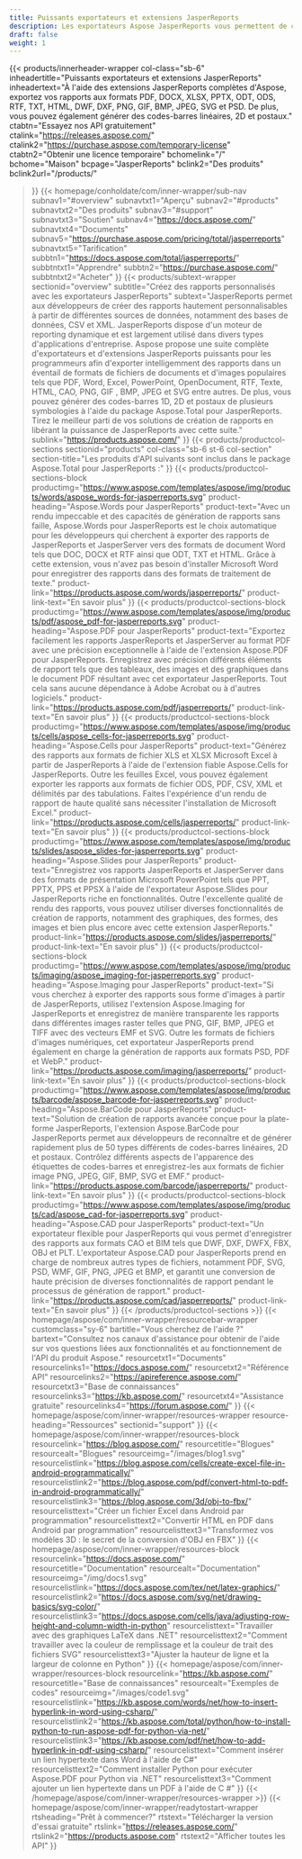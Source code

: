 ```yaml
---
title: Puissants exportateurs et extensions JasperReports
description: Les exportateurs Aspose JasperReports vous permettent de créer des rapports dynamiques aux formats PDF, Word, Excel, PowerPoint, PNG, GIF, JPEG, CAD & SVG, codes-barres 1D et 2D.
draft: false
weight: 1
---
```

{{< products/innerheader-wrapper col-class="sb-6"
  inheadertitle="Puissants exportateurs et extensions JasperReports"
  inheadertext="À l'aide des extensions JasperReports complètes d'Aspose, exportez vos rapports aux formats PDF, DOCX, XLSX, PPTX, ODT, ODS, RTF, TXT, HTML, DWF, DXF, PNG, GIF, BMP, JPEG, SVG et PSD. De plus, vous pouvez également générer des codes-barres linéaires, 2D et postaux."
  ctabtn="Essayez nos API gratuitement"
  ctalink="https://releases.aspose.com/"
  ctalink2="https://purchase.aspose.com/temporary-license"
  ctabtn2="Obtenir une licence temporaire"
  bchomelink="/"
  bchome="Maison"
  bcpage="JasperReports"
  bclink2="Des produits"
  bclink2url="/products/"
  >}}
  {{< homepage/conholdate/com/inner-wrapper/sub-nav 
subnav1="#overview"
subnavtxt1="Aperçu" 
subnav2="#products"
subnavtxt2="Des produits" 
subnav3="#support"
subnavtxt3="Soutien" 
subnav4="https://docs.aspose.com/"
subnavtxt4="Documents" 
subnav5="https://purchase.aspose.com/pricing/total/jasperreports"
subnavtxt5="Tarification" 
subbtn1="https://docs.aspose.com/total/jasperreports/"
subbtntxt1="Apprendre"
subbtn2="https://purchase.aspose.com/"
subbtntxt2="Acheter"
>}}
   {{< products/subtext-wrapper
   sectionid="overview" 
   subtitle="Créez des rapports personnalisés avec les exportateurs JasperReports"
   subtext="JasperReports permet aux développeurs de créer des rapports hautement personnalisables à partir de différentes sources de données, notamment des bases de données, CSV et XML. JasperReports dispose d'un moteur de reporting dynamique et est largement utilisé dans divers types d'applications d'entreprise. Aspose propose une suite complète d'exportateurs et d'extensions JasperReports puissants pour les programmeurs afin d'exporter intelligemment des rapports dans un éventail de formats de fichiers de documents et d'images populaires tels que PDF, Word, Excel, PowerPoint, OpenDocument, RTF, Texte, HTML, CAO, PNG, GIF , BMP, JPEG et SVG entre autres. De plus, vous pouvez générer des codes-barres 1D, 2D et postaux de plusieurs symbologies à l'aide du package Aspose.Total pour JasperReports. Tirez le meilleur parti de vos solutions de création de rapports en libérant la puissance de JasperReports avec cette suite."
   sublink="https://products.aspose.com/"
   >}} 
{{< products/productcol-sections
sectionid="products" 
col-class="sb-6 st-6 col-section"
section-title="Les produits d'API suivants sont inclus dans le package Aspose.Total pour JasperReports :"
>}}
{{< products/productcol-sections-block
productimg="https://www.aspose.com/templates/aspose/img/products/words/aspose_words-for-jasperreports.svg"
product-heading="Aspose.Words pour JasperReports"
product-text="Avec un rendu impeccable et des capacités de génération de rapports sans faille, Aspose.Words pour JasperReports est le choix automatique pour les développeurs qui cherchent à exporter des rapports de JasperReports et JasperServer vers des formats de document Word tels que DOC, DOCX et RTF ainsi que ODT, TXT et HTML. Grâce à cette extension, vous n'avez pas besoin d'installer Microsoft Word pour enregistrer des rapports dans des formats de traitement de texte."
product-link="https://products.aspose.com/words/jasperreports/"
product-link-text="En savoir plus"
>}}
{{< products/productcol-sections-block
productimg="https://www.aspose.com/templates/aspose/img/products/pdf/aspose_pdf-for-jasperreports.svg"
product-heading="Aspose.PDF pour JasperReports"
product-text="Exportez facilement les rapports JasperReports et JasperServer au format PDF avec une précision exceptionnelle à l'aide de l'extension Aspose.PDF pour JasperReports. Enregistrez avec précision différents éléments de rapport tels que des tableaux, des images et des graphiques dans le document PDF résultant avec cet exportateur JasperReports. Tout cela sans aucune dépendance à Adobe Acrobat ou à d'autres logiciels."
product-link="https://products.aspose.com/pdf/jasperreports/"
product-link-text="En savoir plus"
>}}
{{< products/productcol-sections-block
productimg="https://www.aspose.com/templates/aspose/img/products/cells/aspose_cells-for-jasperreports.svg"
product-heading="Aspose.Cells pour JasperReports"
product-text="Générez des rapports aux formats de fichier XLS et XLSX Microsoft Excel à partir de JasperReports à l'aide de l'extension fiable Aspose.Cells for JasperReports. Outre les feuilles Excel, vous pouvez également exporter les rapports aux formats de fichier ODS, PDF, CSV, XML et délimités par des tabulations. Faites l'expérience d'un rendu de rapport de haute qualité sans nécessiter l'installation de Microsoft Excel."
product-link="https://products.aspose.com/cells/jasperreports/"
product-link-text="En savoir plus"
>}}
{{< products/productcol-sections-block
productimg="https://www.aspose.com/templates/aspose/img/products/slides/aspose_slides-for-jasperreports.svg"
product-heading="Aspose.Slides pour JasperReports"
product-text="Enregistrez vos rapports JasperReports et JasperServer dans des formats de présentation Microsoft PowerPoint tels que PPT, PPTX, PPS et PPSX à l'aide de l'exportateur Aspose.Slides pour JasperReports riche en fonctionnalités. Outre l'excellente qualité de rendu des rapports, vous pouvez utiliser diverses fonctionnalités de création de rapports, notamment des graphiques, des formes, des images et bien plus encore avec cette extension JasperReports."
product-link="https://products.aspose.com/slides/jasperreports/"
product-link-text="En savoir plus"
>}}
{{< products/productcol-sections-block
productimg="https://www.aspose.com/templates/aspose/img/products/imaging/aspose_imaging-for-jasperreports.svg"
product-heading="Aspose.Imaging pour JasperReports"
product-text="Si vous cherchez à exporter des rapports sous forme d'images à partir de JasperReports, utilisez l'extension Aspose.Imaging for JasperReports et enregistrez de manière transparente les rapports dans différentes images raster telles que PNG, GIF, BMP, JPEG et TIFF avec des vecteurs EMF et SVG. Outre les formats de fichiers d'images numériques, cet exportateur JasperReports prend également en charge la génération de rapports aux formats PSD, PDF et WebP."
product-link="https://products.aspose.com/imaging/jasperreports/"
product-link-text="En savoir plus"
>}}
{{< products/productcol-sections-block
productimg="https://www.aspose.com/templates/aspose/img/products/barcode/aspose_barcode-for-jasperreports.svg"
product-heading="Aspose.BarCode pour JasperReports"
product-text="Solution de création de rapports avancée conçue pour la plate-forme JasperReports, l'extension Aspose.BarCode pour JasperReports permet aux développeurs de reconnaître et de générer rapidement plus de 50 types différents de codes-barres linéaires, 2D et postaux. Contrôlez différents aspects de l'apparence des étiquettes de codes-barres et enregistrez-les aux formats de fichier image PNG, JPEG, GIF, BMP, SVG et EMF."
product-link="https://products.aspose.com/barcode/jasperreports/"
product-link-text="En savoir plus"
>}} 
{{< products/productcol-sections-block
productimg="https://www.aspose.com/templates/aspose/img/products/cad/aspose_cad-for-jasperreports.svg"
product-heading="Aspose.CAD pour JasperReports"
product-text="Un exportateur flexible pour JasperReports qui vous permet d'enregistrer des rapports aux formats CAO et BIM tels que DWF, DXF, DWFX, FBX, OBJ et PLT. L'exportateur Aspose.CAD pour JasperReports prend en charge de nombreux autres types de fichiers, notamment PDF, SVG, PSD, WMF, GIF, PNG, JPEG et BMP, et garantit une conversion de haute précision de diverses fonctionnalités de rapport pendant le processus de génération de rapport."
product-link="https://products.aspose.com/cad/jasperreports/"
product-link-text="En savoir plus"
>}}
{{< /products/productcol-sections >}}
{{< homepage/aspose/com/inner-wrapper/resourcebar-wrapper
customclass="sy-6"
bartitle="Vous cherchez de l'aide ?"
bartext="Consultez nos canaux d'assistance pour obtenir de l'aide sur vos questions liées aux fonctionnalités et au fonctionnement de l'API du produit Aspose."
resourcetxt1="Documents"
resourcelinks1="https://docs.aspose.com/"
resourcetxt2="Référence API"
resourcelinks2="https://apireference.aspose.com/"
resourcetxt3="Base de connaissances"
resourcelinks3="https://kb.aspose.com/"
resourcetxt4="Assistance gratuite"
resourcelinks4="https://forum.aspose.com/"
>}}
{{< homepage/aspose/com/inner-wrapper/resources-wrapper
resource-heading="Ressources"
sectionid="support"
>}}
{{< homepage/aspose/com/inner-wrapper/resources-block 
resourcelink="https://blog.aspose.com/"
resourcetitle="Blogues"
resourcealt="Blogues"
resourceimg="/images/blog1.svg"
resourcelistlink="https://blog.aspose.com/cells/create-excel-file-in-android-programmatically/" 
resourcelistlink2="https://blog.aspose.com/pdf/convert-html-to-pdf-in-android-programmatically/" 
resourcelistlink3="https://blog.aspose.com/3d/obj-to-fbx/"
resourcelisttext="Créer un fichier Excel dans Android par programmation"
resourcelisttext2="Convertir HTML en PDF dans Android par programmation"
resourcelisttext3="Transformez vos modèles 3D : le secret de la conversion d'OBJ en FBX"
>}}
{{< homepage/aspose/com/inner-wrapper/resources-block 
resourcelink="https://docs.aspose.com/"
resourcetitle="Documentation"
resourcealt="Documentation"
resourceimg="/img/docs1.svg"
resourcelistlink="https://docs.aspose.com/tex/net/latex-graphics/" 
resourcelistlink2="https://docs.aspose.com/svg/net/drawing-basics/svg-color/" 
resourcelistlink3="https://docs.aspose.com/cells/java/adjusting-row-height-and-column-width-in-python"
resourcelisttext="Travailler avec des graphiques LaTeX dans .NET"
resourcelisttext2="Comment travailler avec la couleur de remplissage et la couleur de trait des fichiers SVG"
resourcelisttext3="Ajuster la hauteur de ligne et la largeur de colonne en Python"
>}}
{{< homepage/aspose/com/inner-wrapper/resources-block 
resourcelink="https://kb.aspose.com/"
resourcetitle="Base de connaissances"
resourcealt="Exemples de codes"
resourceimg="/images/code1.svg"
resourcelistlink="https://kb.aspose.com/words/net/how-to-insert-hyperlink-in-word-using-csharp/" 
resourcelistlink2="https://kb.aspose.com/total/python/how-to-install-python-to-run-aspose-pdf-for-python-via-net/" 
resourcelistlink3="https://kb.aspose.com/pdf/net/how-to-add-hyperlink-in-pdf-using-csharp/"
resourcelisttext="Comment insérer un lien hypertexte dans Word à l'aide de C#"
resourcelisttext2="Comment installer Python pour exécuter Aspose.PDF pour Python via .NET"
resourcelisttext3="Comment ajouter un lien hypertexte dans un PDF à l'aide de C #"
>}}
{{< /homepage/aspose/com/inner-wrapper/resources-wrapper >}}
{{< homepage/aspose/com/inner-wrapper/readytostart-wrapper
rtsheading="Prêt à commencer?"
rtstext="Télécharger la version d'essai gratuite"
rtslink="https://releases.aspose.com/"
rtslink2="https://products.aspose.com"
rtstext2="Afficher toutes les API"
>}}
